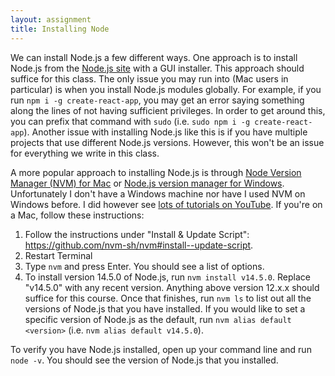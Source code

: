 ```yaml
---
layout: assignment
title: Installing Node
---
```


We can install Node.js a few different ways. One approach is to install Node.js from the [Node.js site](https://nodejs.org/en/) with a GUI installer. This approach should suffice for this class. The only issue you may run into (Mac users in particular) is when you install Node.js modules globally. For example, if you run `npm i -g create-react-app`, you may get an error saying something along the lines of not having sufficient privileges. In order to get around this, you can prefix that command with `sudo` (i.e. `sudo npm i -g create-react-app`). Another issue with installing Node.js like this is if you have multiple projects that use different Node.js versions. However, this won't be an issue for everything we write in this class.

A more popular approach to installing Node.js is through [Node Version Manager (NVM) for Mac](https://github.com/nvm-sh/nvm) or [Node.js version manager for Windows](https://github.com/coreybutler/nvm-windows). Unfortunately I don't have a Windows machine nor have I used NVM on Windows before. I did however see [lots of tutorials on YouTube](https://www.youtube.com/results?search_query=install+NVM+windows). If you're on a Mac, follow these instructions:

1. Follow the instructions under "Install & Update Script": https://github.com/nvm-sh/nvm#install--update-script.
1. Restart Terminal
1. Type `nvm` and press Enter. You should see a list of options.
1. To install version 14.5.0 of Node.js, run `nvm install v14.5.0`. Replace "v14.5.0" with any recent version. Anything above version 12.x.x should suffice for this course. Once that finishes, run `nvm ls` to list out all the versions of Node.js that you have installed. If you would like to set a specific version of Node.js as the default, run `nvm alias default <version>` (i.e. `nvm alias default v14.5.0`).

To verify you have Node.js installed, open up your command line and run `node -v`. You should see the version of Node.js that you installed.

